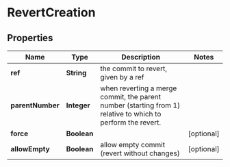 

# RevertCreation


## Properties

| Name | Type | Description | Notes |
|------------ | ------------- | ------------- | -------------|
|**ref** | **String** | the commit to revert, given by a ref |  |
|**parentNumber** | **Integer** | when reverting a merge commit, the parent number (starting from 1) relative to which to perform the revert. |  |
|**force** | **Boolean** |  |  [optional] |
|**allowEmpty** | **Boolean** | allow empty commit (revert without changes) |  [optional] |



